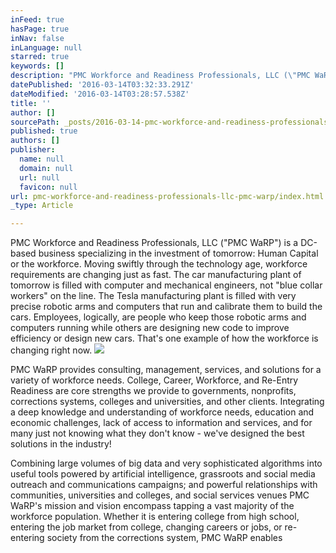 ```yaml
---
inFeed: true
hasPage: true
inNav: false
inLanguage: null
starred: true
keywords: []
description: "PMC Workforce and Readiness Professionals, LLC (\"PMC WaRP\") is a DC-based business specializing in the investment of tomorrow: Human Capital or the workforce. Moving swiftly through the technology age, workforce requirements are changing just as fast. The car manufacturing plant of tomorrow is filled with computer and mechanical engineers, not \"blue collar workers\" on the line. The Tesla manufacturing plant is filled with very precise robotic arms and computers that run and calibrate them to build the cars. Employees, logically, are people who keep those robotic arms and computers running while others are designing new code to improve efficiency or design new cars. That's one example of how the workforce is changing right now."
datePublished: '2016-03-14T03:32:33.291Z'
dateModified: '2016-03-14T03:28:57.538Z'
title: ''
author: []
sourcePath: _posts/2016-03-14-pmc-workforce-and-readiness-professionals-llc-pmc-warp.md
published: true
authors: []
publisher:
  name: null
  domain: null
  url: null
  favicon: null
url: pmc-workforce-and-readiness-professionals-llc-pmc-warp/index.html
_type: Article

---
```

PMC Workforce and Readiness Professionals, LLC ("PMC WaRP") is a DC-based business specializing in the investment of tomorrow: Human Capital or the workforce. Moving swiftly through the technology age, workforce requirements are changing just as fast. The car manufacturing plant of tomorrow is filled with computer and mechanical engineers, not "blue collar workers" on the line. The Tesla manufacturing plant is filled with very precise robotic arms and computers that run and calibrate them to build the cars. Employees, logically, are people who keep those robotic arms and computers running while others are designing new code to improve efficiency or design new cars. That's one example of how the workforce is changing right now.
![](https://the-grid-user-content.s3-us-west-2.amazonaws.com/76662e85-8431-497e-af87-764c4986aab0.jpg)

PMC WaRP provides consulting, management, services, and solutions for a variety of workforce needs. College, Career, Workforce, and Re-Entry Readiness are core strengths we provide to governments, nonprofits, corrections systems, colleges and universities, and other clients. Integrating a deep knowledge and understanding of workforce needs, education and economic challenges, lack of access to information and services, and for many just not knowing what they don't know - we've designed the best solutions in the industry!

Combining large volumes of big data and very sophisticated algorithms into useful tools powered by artificial intelligence, grassroots and social media outreach and communications campaigns; and powerful relationships with communities, universities and colleges, and social services venues PMC WaRP's mission and vision encompass tapping a vast majority of the workforce population. Whether it is entering college from high school, entering the job market from college, changing careers or jobs, or re-entering society from the corrections system, PMC WaRP enables